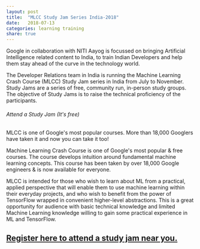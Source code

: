 ```yaml
---
layout: post
title:  "MLCC Study Jam Series India-2018"
date:   2018-07-13
categories: learning training
share: true
---
```

Google in collaboration with NITI Aayog is focussed on bringing Artificial Intelligence related content to India, to train Indian Developers and help them stay ahead of the curve in the technology world.

The Developer Relations team in India  is running the Machine Learning Crash Course (MLCC) Study Jam series in India from July to November. Study Jams are a series of free, community run, in-person study groups. The objective of Study Jams is to raise the technical proficiency of the participants.

###### Attend a Study Jam (It's free)
MLCC is one of Google's most popular courses. More than 18,000 Googlers have taken it and now you can take it too! 

Machine Learning Crash Course is one of Google's most popular & free courses. The course develops intuition around fundamental machine learning concepts. This course has been taken by over 18,000 Google engineers & is now available for everyone.

MLCC is intended for those who wish to learn about ML from a practical, applied perspective that will enable them to use machine learning within their everyday projects, and who wish to benefit from the power of TensorFlow wrapped in convenient higher-level abstractions. This is a great opportunity for audience with basic technical knowledge and limited Machine Learning knowledge willing to gain some practical experience in ML and TensorFlow. 

## [Register here to attend a study jam near you.](https://events.withgoogle.com/mlcc-india-2018/registrations/new/)
